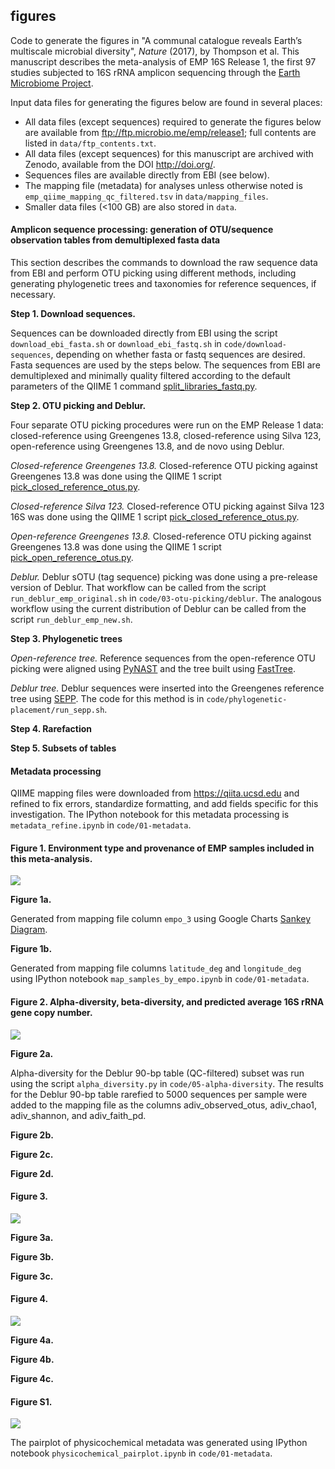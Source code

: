 ## figures

Code to generate the figures in "A communal catalogue reveals Earth’s multiscale microbial diversity", *Nature* (2017), by Thompson et al. This manuscript describes the meta-analysis of EMP 16S Release 1, the first 97 studies subjected to 16S rRNA amplicon sequencing through the [Earth Microbiome Project](http://www.earthmicrobiome.org).

Input data files for generating the figures below are found in several places:

* All data files (except sequences) required to generate the figures below are available from ftp://ftp.microbio.me/emp/release1; full contents are listed in `data/ftp_contents.txt`. 
* All data files (except sequences) for this manuscript are archived with Zenodo, available from the DOI http://doi.org/.
* Sequences files are available directly from EBI (see below).
* The mapping file (metadata) for analyses unless otherwise noted is `emp_qiime_mapping_qc_filtered.tsv` in `data/mapping_files`.
* Smaller data files (<100 GB) are also stored in `data`.

#### Amplicon sequence processing: generation of OTU/sequence observation tables from demultiplexed fasta data

This section describes the commands to download the raw sequence data from EBI and perform OTU picking using different methods, including generating phylogenetic trees and taxonomies for reference sequences, if necessary.

**Step 1. Download sequences.** 

Sequences can be downloaded directly from EBI using the script `download_ebi_fasta.sh` or `download_ebi_fastq.sh` in `code/download-sequences`, depending on whether fasta or fastq sequences are desired. Fasta sequences are used by the steps below. The sequences from EBI are demultiplexed and minimally quality filtered according to the default parameters of the QIIME 1 command [split_libraries_fastq.py](http://qiime.org/scripts/split_libraries_fastq.html).

**Step 2. OTU picking and Deblur.** 

Four separate OTU picking procedures were run on the EMP Release 1 data: closed-reference using Greengenes 13.8, closed-reference using Silva 123, open-reference using Greengenes 13.8, and de novo using Deblur.

*Closed-reference Greengenes 13.8.* Closed-reference OTU picking against Greengenes 13.8 was done using the QIIME 1 script [pick_closed_reference_otus.py](http://qiime.org/scripts/pick_closed_reference_otus.html).

*Closed-reference Silva 123.* Closed-reference OTU picking against Silva 123 16S was done using the QIIME 1 script [pick_closed_reference_otus.py](http://qiime.org/scripts/pick_closed_reference_otus.html).

*Open-reference Greengenes 13.8.* Closed-reference OTU picking against Greengenes 13.8 was done using the QIIME 1 script [pick_open_reference_otus.py](http://qiime.org/scripts/pick_open_reference_otus.html).

*Deblur.* Deblur sOTU (tag sequence) picking was done using a pre-release version of Deblur. That workflow can be called from the script `run_deblur_emp_original.sh` in `code/03-otu-picking/deblur`. The analogous workflow using the current distribution of Deblur can be called from the script `run_deblur_emp_new.sh`.

**Step 3. Phylogenetic trees**

*Open-reference tree.* Reference sequences from the open-reference OTU picking were aligned using [PyNAST](https://biocore.github.io/pynast/) and the tree built using [FastTree](https://www.msi.umn.edu/sw/fasttree).

*Deblur tree.* Deblur sequences were inserted into the Greengenes reference tree using [SEPP](https://github.com/smirarab/sepp). The code for this method is in `code/phylogenetic-placement/run_sepp.sh`.

**Step 4. Rarefaction**


**Step 5. Subsets of tables**


#### Metadata processing

QIIME mapping files were downloaded from https://qiita.ucsd.edu and refined to fix errors, standardize formatting, and add fields specific for this investigation. The IPython notebook for this metadata processing is `metadata_refine.ipynb` in `code/01-metadata`.

#### Figure 1. Environment type and provenance of EMP samples included in this meta-analysis. 

![](images/figure1_samples.png)

**Figure 1a.** 

Generated from mapping file column `empo_3` using Google Charts [Sankey Diagram](https://developers.google.com/chart/interactive/docs/gallery/sankey).

**Figure 1b.** 

Generated from mapping file columns `latitude_deg` and `longitude_deg` using IPython notebook `map_samples_by_empo.ipynb` in `code/01-metadata`.

#### Figure 2. Alpha-diversity, beta-diversity, and predicted average 16S rRNA gene copy number. 

![](images/figure2_abdiv.png)

**Figure 2a.**

Alpha-diversity for the Deblur 90-bp table (QC-filtered) subset was run using the script `alpha_diversity.py` in `code/05-alpha-diversity`. The results for the Deblur 90-bp table rarefied to 5000 sequences per sample were added to the mapping file as the columns adiv_observed_otus, adiv_chao1, adiv_shannon, and adiv_faith_pd.

**Figure 2b.**



**Figure 2c.**

**Figure 2d.**

#### Figure 3.

![](images/figure3_nestedness.png)

**Figure 3a.** 

**Figure 3b.** 

**Figure 3c.** 

#### Figure 4.

![](images/figure4_entropy.png)

**Figure 4a.** 

**Figure 4b.** 

**Figure 4c.** 



#### Figure S1.

![](images/figureS1_physicochemical.png)

The pairplot of physicochemical metadata was generated using IPython notebook `physicochemical_pairplot.ipynb` in `code/01-metadata`.
